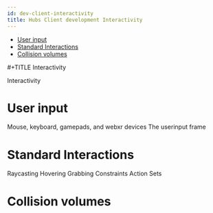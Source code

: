 ```yaml
---
id: dev-client-interactivity
title: Hubs Client development Interactivity
---
```


- [User input](#orgd36457e)
- [Standard Interactions](#orgb381e04)
- [Collision volumes](#org327abc9)

\#+TITLE Interactivity

Interactivity


<a id="orgd36457e"></a>

# User input

Mouse, keyboard, gamepads, and webxr devices The userinput frame


<a id="orgb381e04"></a>

# Standard Interactions

Raycasting Hovering Grabbing Constraints Action Sets


<a id="org327abc9"></a>

# Collision volumes
